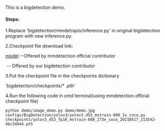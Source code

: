 This is a bigdetection demo. 

#### Steps:

1.Replace 'bigdetection/mmdet/apis/inference.py' in original bigdetection program with new inference.py.



2.Checkpoint file download link: 

[model](https://download.openmmlab.com/mmdetection/v2.0/yolo/yolov3_d53_fp16_mstrain-608_273e_coco/yolov3_d53_fp16_mstrain-608_273e_coco_20210517_213542-4bc34944.pth)   --Offered by mmdetection official contributor

​               -- Offered by our bigdetection contributor



3.Put the checkpoint file in the checkpoints dictionary

'bigdetection/checkpoints/* .pth'



4.Run the following code in cmd terminal(using mmdetection official checkpoint file)

```
python demo/image_demo.py demo/demo.jpg configs/BigDetection/yolov3/yolov3_d53_mstrain-608_1x_coco.py checkpoints/yolov3_d53_fp16_mstrain-608_273e_coco_20210517_213542-4bc34944.pth
```

